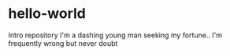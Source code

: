 # hello-world
Intro repository
I'm a dashing young man seeking my fortune..
I'm frequently wrong but never doubt
